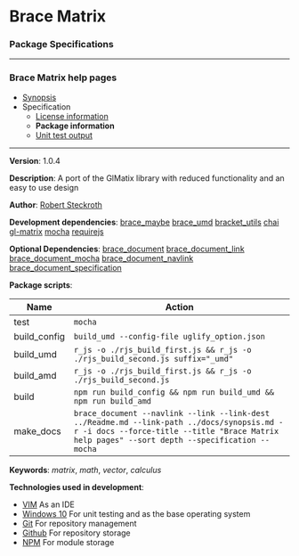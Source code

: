 # Brace Matrix
### Package Specifications

----

### Brace Matrix help pages
* [Synopsis](https://github.com/restarian/brace_matrix/blob/master/docs/synopsis.md)
* Specification
  * [License information](https://github.com/restarian/brace_matrix/blob/master/docs/specification/license_information.md)
  * **Package information**
  * [Unit test output](https://github.com/restarian/brace_matrix/blob/master/docs/specification/unit_test_output.md)
----

**Version**: 1.0.4

**Description**: A port of the GlMatix library with reduced functionality and an easy to use design

**Author**: [Robert Steckroth](mailto:RobertSteckroth@gmail.com)

**Development dependencies**: [brace_maybe](https://npmjs.org/package/brace_maybe) [brace_umd](https://npmjs.org/package/brace_umd) [bracket_utils](https://npmjs.org/package/bracket_utils) [chai](https://npmjs.org/package/chai) [gl-matrix](https://npmjs.org/package/gl-matrix) [mocha](https://npmjs.org/package/mocha) [requirejs](https://npmjs.org/package/requirejs)

**Optional Dependencies**: [brace_document](https://npmjs.org/package/brace_document) [brace_document_link](https://npmjs.org/package/brace_document_link) [brace_document_mocha](https://npmjs.org/package/brace_document_mocha) [brace_document_navlink](https://npmjs.org/package/brace_document_navlink) [brace_document_specification](https://npmjs.org/package/brace_document_specification)

**Package scripts**:

| Name | Action |
| ---- | ------ |
 | test | ```mocha``` |
 | build_config | ```build_umd --config-file uglify_option.json``` |
 | build_umd | ```r_js -o ./rjs_build_first.js && r_js -o ./rjs_build_second.js suffix="_umd"``` |
 | build_amd | ```r_js -o ./rjs_build_first.js && r_js -o ./rjs_build_second.js``` |
 | build | ```npm run build_config && npm run build_umd && npm run build_amd``` |
 | make_docs | ```brace_document --navlink --link --link-dest ../Readme.md --link-path ../docs/synopsis.md -r -i docs --force-title --title "Brace Matrix help pages" --sort depth --specification --mocha``` |

**Keywords**: *matrix*, *math*, *vector*, *calculus*

**Technologies used in development**:
  * [VIM](https://www.vim.org) As an IDE
  * [Windows 10](https://www.microsoft.com/en-us/software-download/windows10) For unit testing and as the base operating system
  * [Git](https://git-scm.com) For repository management
  * [Github](https://github.com) For repository storage
  * [NPM](https://npmjs.org) For module storage